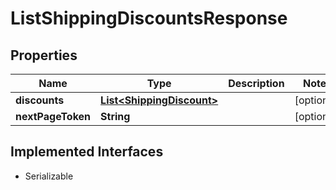 

# ListShippingDiscountsResponse


## Properties

| Name | Type | Description | Notes |
|------------ | ------------- | ------------- | -------------|
|**discounts** | [**List&lt;ShippingDiscount&gt;**](ShippingDiscount.md) |  |  [optional] |
|**nextPageToken** | **String** |  |  [optional] |


## Implemented Interfaces

* Serializable

